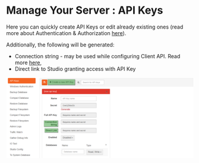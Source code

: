 ﻿# Manage Your Server : API Keys

Here you can quickly create API Keys or edit already existing ones (read more about Authentication & Authorization [here](../../server/configuration/authentication-and-authorization)).

Additionally, the following will be generated:

- Connection string - may be used while configuring Client API. Read more [here](../../client-api/setting-up-connection-string),
- Direct link to Studio granting access with API Key

![Figure 1. Manage Your Server. API Keys.](images/manage_your_server-api-keys-1.png)